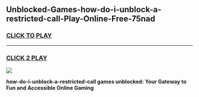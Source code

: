 
## Unblocked-Games-how-do-i-unblock-a-restricted-call-Play-Online-Free-75nad
<h3>
<a href="https://premium76.site?title=how-do-i-unblock-a-restricted-call&ref=26A">CLICK TO PLAY</a></h3>
<hr>

<h3>
<a href="https://premium76.site?title=how-do-i-unblock-a-restricted-call&ref=26A">CLICK 2 PLAY</a>
  
</h3>

<a href="https://premium76.site?title=how-do-i-unblock-a-restricted-call&ref=26A"><img src="https://clearcache.store/games.png"></a>


**how-do-i-unblock-a-restricted-call games unblocked: Your Gateway to Fun and Accessible Online Gaming**
